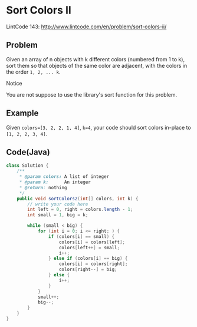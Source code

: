 # Sort Colors II

LintCode 143: http://www.lintcode.com/en/problem/sort-colors-ii/

## Problem

Given an array of n objects with k different colors (numbered from 1 to k), sort them so that objects of the same color are adjacent, with the colors in the order `1, 2, ... k`.

Notice

You are not suppose to use the library's sort function for this problem.

## Example

Given `colors=[3, 2, 2, 1, 4]`, `k=4`, your code should sort colors in-place to `[1, 2, 2, 3, 4]`.

## Code(Java)

```java
class Solution {
    /**
     * @param colors: A list of integer
     * @param k:      An integer
     * @return: nothing
     */
    public void sortColors2(int[] colors, int k) {
        // write your code here
        int left = 0, right = colors.length - 1;
        int small = 1, big = k;

        while (small < big) {
            for (int i = 0; i <= right; ) {
                if (colors[i] == small) {
                    colors[i] = colors[left];
                    colors[left++] = small;
                    i++;
                } else if (colors[i] == big) {
                    colors[i] = colors[right];
                    colors[right--] = big;
                } else {
                    i++;
                }
            }
            small++;
            big--;
        }
    }
}
```

